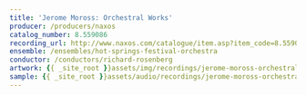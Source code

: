 ```yaml
---
title: 'Jerome Moross: Orchestral Works'
producer: /producers/naxos
catalog_number: 8.559086
recording_url: http://www.naxos.com/catalogue/item.asp?item_code=8.559086
ensemble: /ensembles/hot-springs-festival-orchestra
conductor: /conductors/richard-rosenberg
artwork: {{ _site_root }}assets/img/recordings/jerome-moross-orchestral-works.jpg
sample: {{ _site_root }}assets/audio/recordings/jerome-moross-orchestral-works.mp3
---
```

